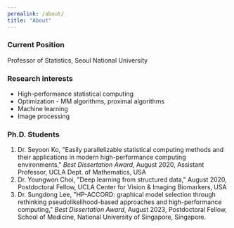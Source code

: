```yaml
---
permalink: /about/
title: "About"
---
```


### Current Position

Professor of Statistics, Seoul National University

### Research interests
* High-performance statistical computing
* Optimization - MM algorithms, proximal algorithms
* Machine learning
* Image processing

### Ph.D. Students
1. Dr. Seyoon Ko, "Easily parallelizable statistical computing methods and their applications in modern high-performance computing environments," *Best Dissertation Award*, August 2020, Assistant Professor, UCLA Dept. of Mathematics, USA
2. Dr. Youngwon Choi, "Deep learning from structured data," August 2020, Postdoctoral Fellow, UCLA Center for Vision & Imaging Biomarkers, USA
3. Dr. Sungdong Lee, "HP-ACCORD: graphical model selection through rethinking pseudolikelihood-based approaches and high-performance computing," *Best Dissertation Award*, August 2023, Postdoctoral Fellow, School of Medicine, National University of Singapore, Singapore.
